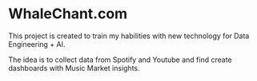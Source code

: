 # WhaleChant.com

This project is created to train my habilities with new technology for Data Engineering + AI.

The idea is to collect data from Spotify and Youtube and find create dashboards with Music Market insights.
